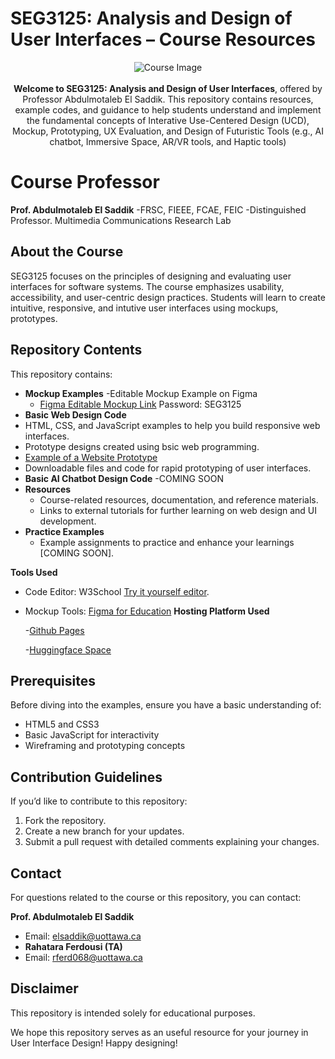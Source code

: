 # SEG3125: Analysis and  Design of User Interfaces – Course Resources

<p align="center">
  <img src="https://github.com/user-attachments/assets/84f42101-0573-45fd-b315-b30af6c3a954" alt="Course Image">
  <br><br>
  <strong>
      Welcome to SEG3125: Analysis and Design of User Interfaces</strong>, offered by Professor Abdulmotaleb El Saddik. This repository contains resources, example codes, and guidance to help students understand and implement the fundamental concepts of Interative Use-Centered Design (UCD), Mockup, Prototyping, UX Evaluation, and Design of Futuristic Tools (e.g., AI chatbot, Immersive Space, AR/VR tools, and  Haptic tools)
</p>

# Course Professor 
**Prof. Abdulmotaleb El Saddik**
-FRSC, FIEEE, FCAE, FEIC
-Distinguished Professor. Multimedia Communications Research Lab


## About the Course

SEG3125 focuses on the principles of designing and evaluating user interfaces for software systems. The course emphasizes usability, accessibility, and user-centric design practices. Students will learn to create intuitive, responsive, and intutive user interfaces using mockups, prototypes.

## Repository Contents
This repository contains:
- **Mockup Examples**
    -Editable Mockup Example on Figma
    - [Figma Editable Mockup Link](https://www.figma.com/design/qgSlzzMoZD74MuWJINQyEl/SEG-3125-Test?node-id=0-1&t=wtLnYpA0bPkYaHKg-1)
  Password: SEG3125
- **Basic Web Design Code**
- HTML, CSS, and JavaScript examples to help you build responsive web interfaces.
- Prototype designs created using bsic web programming.
- [Example of a Website Prototype](https://aelsaddik.github.io/bike-rental/)
- Downloadable files and code for rapid prototyping of user interfaces.
 - **Basic AI Chatbot Design Code**
   -COMING SOON
- **Resources**
  - Course-related resources, documentation, and reference materials.
  - Links to external tutorials for further learning on web design and UI development.
- **Practice Examples**
  - Example assignments to practice and enhance your learnings [COMING SOON].
    
 **Tools Used**
- Code Editor: W3School [Try it yourself editor](https://www.w3schools.com/html/tryit.asp?filename=tryhtml_basic).
- Mockup Tools: [Figma for Education](https://www.figma.com/education/)
**Hosting Platform Used**
  
  -[Github Pages](https://pages.github.com/)
  
  -[Huggingface Space](https://huggingface.co/)

## Prerequisites

Before diving into the examples, ensure you have a basic understanding of:
- HTML5 and CSS3
- Basic JavaScript for interactivity
- Wireframing and prototyping concepts

## Contribution Guidelines
If you’d like to contribute to this repository:
1. Fork the repository.
2. Create a new branch for your updates.
3. Submit a pull request with detailed comments explaining your changes.

## Contact

For questions related to the course or this repository, you can contact:

**Prof. Abdulmotaleb El Saddik**
- Email: elsaddik@uottawa.ca
- **Rahatara Ferdousi (TA)**
-  Email: rferd068@uottawa.ca

## Disclaimer

This repository is intended solely for educational purposes.

We hope this repository serves as an useful resource for your journey in User Interface Design! Happy designing!
